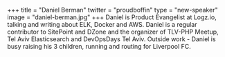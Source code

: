 +++
title = "Daniel Berman"
twitter = "proudboffin"
type = "new-speaker"
image = "daniel-berman.jpg"
+++
Daniel is Product Evangelist at Logz.io, talking and writing about ELK, Docker and AWS. Daniel is a regular contributor to SitePoint and DZone and the organizer of TLV-PHP Meetup, Tel Aviv Elasticsearch and DevOpsDays Tel Aviv. Outside work - Daniel is busy raising his 3 children, running and routing for Liverpool FC.